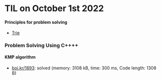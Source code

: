 # **TIL on October 1st 2022**
#### Principles for problem solving
- [Trie](../../../Computer%20science/Algorithm/trie-10-01-2022.md)

### Problem Solving Using C++++
#### KMP algorithm
- [boj.kr/1893](../../../Problem%20Solving/boj/KMP/1893-09-30-2022.cpp): solved (memory: 3108 kB, time: 300 ms, Code length: 1308 B)